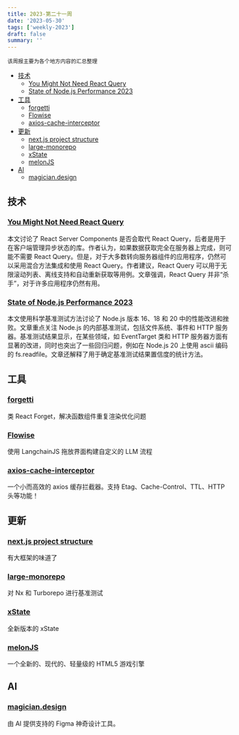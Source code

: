 ```yaml
---
title: 2023-第二十一周
date: '2023-05-30'
tags: ['weekly-2023']
draft: false
summary: ''
---
```


`该周报主要为各个地方内容的汇总整理`

- [技术](#技术)
  - [You Might Not Need React Query](#you-might-not-need-react-query)
  - [State of Node.js Performance 2023](#state-of-nodejs-performance-2023)
- [工具](#工具)
  - [forgetti](#forgetti)
  - [Flowise](#flowise)
  - [axios-cache-interceptor](#axios-cache-interceptor)
- [更新](#更新)
  - [next.js project structure](#nextjs-project-structure)
  - [large-monorepo](#large-monorepo)
  - [xState](#xstate)
  - [melonJS](#melonjs)
- [AI](#ai)
  - [magician.design](#magiciandesign)

## 技术

### [You Might Not Need React Query](https://tkdodo.eu/blog/you-might-not-need-react-query)

本文讨论了 React Server Components 是否会取代 React Query，后者是用于在客户端管理异步状态的库。作者认为，如果数据获取完全在服务器上完成，则可能不需要 React Query。但是，对于大多数转向服务器组件的应用程序，仍然可以采用混合方法集成和使用 React Query。作者建议，React Query 可以用于无限滚动列表、离线支持和自动重新获取等用例。文章强调，React Query 并非“杀手”，对于许多应用程序仍然有用。

### [State of Node.js Performance 2023](https://blog.rafaelgss.dev/state-of-nodejs-performance-2023)

本文使用科学基准测试方法讨论了 Node.js 版本 16、18 和 20 中的性能改进和挫败。文章重点关注 Node.js 的内部基准测试，包括文件系统、事件和 HTTP 服务器。基准测试结果显示，在某些领域，如 EventTarget 类和 HTTP 服务器方面有显著的改进，同时也突出了一些回归问题，例如在 Node.js 20 上使用 ascii 编码的 fs.readfile。文章还解释了用于确定基准测试结果置信度的统计方法。

## 工具

### [forgetti](https://github.com/lxsmnsyc/forgetti)

类 React Forget，解决函数组件重复渲染优化问题

### [Flowise](https://github.com/FlowiseAI/Flowise)

使用 LangchainJS 拖放界面构建自定义的 LLM 流程

### [axios-cache-interceptor](https://github.com/arthurfiorette/axios-cache-interceptor)

一个小而高效的 axios 缓存拦截器。支持 Etag、Cache-Control、TTL、HTTP 头等功能！

## 更新

### [next.js project structure](https://nextjs.org/docs/getting-started/project-structure)

有大框架的味道了

### [large-monorepo](https://github.com/vsavkin/large-monorepo)

对 Nx 和 Turborepo 进行基准测试

### [xState](https://xstate.js.org/docs/)

全新版本的 xState

### [melonJS](https://github.com/melonjs/melonJS)

一个全新的、现代的、轻量级的 HTML5 游戏引擎

## AI

### [magician.design](https://magician.design/)

由 AI 提供支持的 Figma 神奇设计工具。
